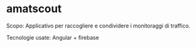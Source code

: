 # amatscout

Scopo:
Applicativo per raccogliere e condividere i monitoraggi di traffico.

Tecnologie usate:
Angular + firebase 
